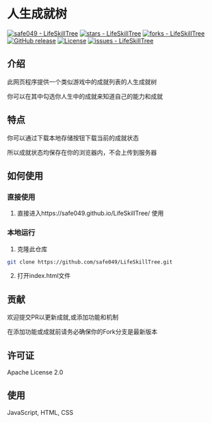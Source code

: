 # 人生成就树
[![safe049 - LifeSkillTree](https://img.shields.io/static/v1?label=safe049&message=LifeSkillTree&color=blue&logo=github)](https://github.com/safe049/LifeSkillTree "Go to GitHub repo")
[![stars - LifeSkillTree](https://img.shields.io/github/stars/safe049/LifeSkillTree?style=social)](https://github.com/safe049/LifeSkillTree)
[![forks - LifeSkillTree](https://img.shields.io/github/forks/safe049/LifeSkillTree?style=social)](https://github.com/safe049/LifeSkillTree)
[![GitHub release](https://img.shields.io/github/release/safe049/LifeSkillTree?include_prereleases=&sort=semver&color=blue)](https://github.com/safe049/LifeSkillTree/releases/)
[![License](https://img.shields.io/badge/License-MIT-blue)](#license)
[![issues - LifeSkillTree](https://img.shields.io/github/issues/safe049/LifeSkillTree)](https://github.com/safe049/LifeSkillTree/issues)

## 介绍
此网页程序提供一个类似游戏中的成就列表的人生成就树

你可以在其中勾选你人生中的成就来知道自己的能力和成就

## 特点
你可以通过下载本地存储按钮下载当前的成就状态

所以成就状态均保存在你的浏览器内，不会上传到服务器

## 如何使用

### 直接使用

1. 直接进入https://safe049.github.io/LifeSkillTree/ 使用

### 本地运行
1. 克隆此仓库

```bash
git clone https://github.com/safe049/LifeSkillTree.git
```

2. 打开index.html文件

## 贡献

欢迎提交PR以更新成就,或添加功能和机制

在添加功能或成就前请务必确保你的Fork分支是最新版本



## 许可证

Apache License 2.0

## 使用

JavaScript, HTML, CSS
